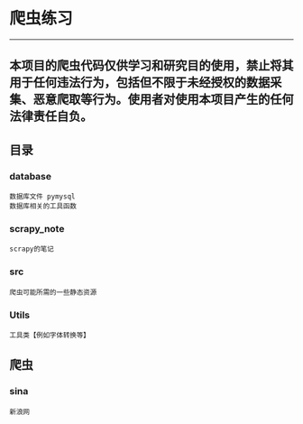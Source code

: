 # 爬虫练习

---
本项目的爬虫代码仅供学习和研究目的使用，禁止将其用于任何违法行为，包括但不限于未经授权的数据采集、恶意爬取等行为。使用者对使用本项目产生的任何法律责任自负。
---

## 目录
### database 
    数据库文件 pymysql 
    数据库相关的工具函数
### scrapy_note
    scrapy的笔记
### src
    爬虫可能所需的一些静态资源
### Utils
    工具类【例如字体转换等】

## 爬虫
### sina
    新浪网